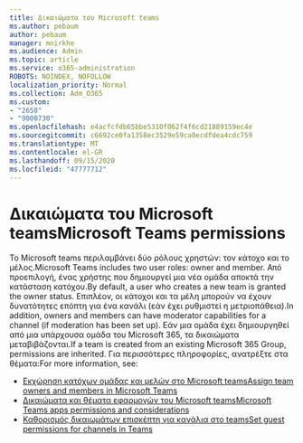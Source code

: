 ```yaml
---
title: Δικαιώματα του Microsoft teams
ms.author: pebaum
author: pebaum
manager: mnirkhe
ms.audience: Admin
ms.topic: article
ms.service: o365-administration
ROBOTS: NOINDEX, NOFOLLOW
localization_priority: Normal
ms.collection: Adm_O365
ms.custom:
- "2658"
- "9000730"
ms.openlocfilehash: e4acfcfdb65bbe5310f062f4f6cd21889159ec4e
ms.sourcegitcommit: c6692ce0fa1358ec3529e59ca0ecdfdea4cdc759
ms.translationtype: MT
ms.contentlocale: el-GR
ms.lasthandoff: 09/15/2020
ms.locfileid: "47777712"
---
```

# <a name="microsoft-teams-permissions"></a><span data-ttu-id="90bbf-102">Δικαιώματα του Microsoft teams</span><span class="sxs-lookup"><span data-stu-id="90bbf-102">Microsoft Teams permissions</span></span>

<span data-ttu-id="90bbf-103">Το Microsoft teams περιλαμβάνει δύο ρόλους χρηστών: τον κάτοχο και το μέλος.</span><span class="sxs-lookup"><span data-stu-id="90bbf-103">Microsoft Teams includes two user roles: owner and member.</span></span> <span data-ttu-id="90bbf-104">Από προεπιλογή, ένας χρήστης που δημιουργεί μια νέα ομάδα αποκτά την κατάσταση κατόχου.</span><span class="sxs-lookup"><span data-stu-id="90bbf-104">By default, a user who creates a new team is granted the owner status.</span></span> <span data-ttu-id="90bbf-105">Επιπλέον, οι κάτοχοι και τα μέλη μπορούν να έχουν δυνατότητες επόπτη για ένα κανάλι (εάν έχει ρυθμιστεί η μετριοπάθεια).</span><span class="sxs-lookup"><span data-stu-id="90bbf-105">In addition, owners and members can have moderator capabilities for a channel (if moderation has been set up).</span></span> <span data-ttu-id="90bbf-106">Εάν μια ομάδα έχει δημιουργηθεί από μια υπάρχουσα ομάδα του Microsoft 365, τα δικαιώματα μεταβιβάζονται.</span><span class="sxs-lookup"><span data-stu-id="90bbf-106">If a team is created from an existing Microsoft 365 Group, permissions are inherited.</span></span> <span data-ttu-id="90bbf-107">Για περισσότερες πληροφορίες, ανατρέξτε στα θέματα:</span><span class="sxs-lookup"><span data-stu-id="90bbf-107">For more information, see:</span></span>

- [<span data-ttu-id="90bbf-108">Εκχώρηση κατόχων ομάδας και μελών στο Microsoft teams</span><span class="sxs-lookup"><span data-stu-id="90bbf-108">Assign team owners and members in Microsoft Teams</span></span>](https://docs.microsoft.com/microsoftteams/assign-roles-permissions)
- [<span data-ttu-id="90bbf-109">Δικαιώματα και θέματα εφαρμογών του Microsoft teams</span><span class="sxs-lookup"><span data-stu-id="90bbf-109">Microsoft Teams apps permissions and considerations</span></span>](https://docs.microsoft.com/microsoftteams/app-permissions)
- [<span data-ttu-id="90bbf-110">Καθορισμός δικαιωμάτων επισκέπτη για κανάλια στο teams</span><span class="sxs-lookup"><span data-stu-id="90bbf-110">Set guest permissions for channels in Teams</span></span>](https://support.office.com/article/4756c468-2746-4bfd-a582-736d55fcc169)
